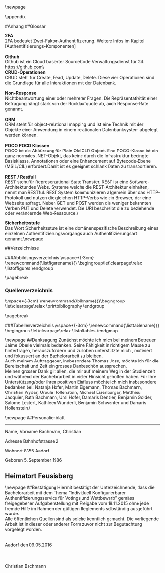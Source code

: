 \newpage

\appendix

#Anhang
##Glossar

__2FA__ \
2FA bedeutet Zwei-Faktor-Authentifizierung. Weitere Infos im Kapitel [Authentifizierungs-Komponenten] \
 \
__Github__\
Github ist ein Cloud basierter SourceCode Verwaltungsdienst für Git.\
https://github.com\
 \
__CRUD-Operationen__\
CRUD steht für Create, Read, Update, Delete. Diese vier Operationen sind die Grundlage für alle Interaktionen mit der Datenbank.\
 \
__Non-Response__\
Nichtbeantwortung einer oder mehrerer Fragen. Die Repräsentativität einer Befragung hängt stark von der Rücklaufquote ab, auch Response-Rate genannt.\
 \
__ORM__\
ORM steht für object-relational mapping und ist eine Technik mit der Objekte einer Anwendung in einem relationalen Datenbanksystem abgelegt werden können.\
 \
__POCO POCO Klassen__\
POCO ist die Abkürzung für Plain Old CLR Object. Eine POCO-Klasse ist ein ganz normales .NET-Objekt, das keine durch die Infrastruktur bedingte Basisklasse, Annotationen oder eine Enhancement auf Bytecode-Ebene (MSIL/CIL) erfordert.Damit ist es geeignet schlank Daten zu transportieren.\
 \
__REST / Restfull__\
REST steht für Representational  State Transfer. REST ist eine Software-Architektur des Webs. Systeme welche die REST-Architektur einhalten, nennt man RESTful. REST System kommunizieren allgemein über das HTTP-Protokoll und nutzen die gleichen HTTP-Verbs wie ein Browser, der eine Webseite abfragt. Neben GET und POST werden die weniger bekannten Verben PUT und Delete verwendet. Die URI beschreibt die zu beziehende oder verändernde Web-Ressource.\

__Sicherheitsstufe__\
Das Wort Sicherheitsstufe ist eine domänenspezifische Beschreibung eines einzelnen Authentifizierungsvorgangs auch Authentifizierungsart genannt.\newpage

##Verzeichnisse


###Abbildungsverzeichnis
\vspace*{-3cm}
\renewcommand{\listfigurename}{} \begingroup\let\clearpage\relax
\listoffigures
\endgroup

\pagebreak

### Quellenverzeichnis
\vspace*{-3cm}
\renewcommand{\bibname}{}\begingroup \let\clearpage\relax
\printbibliography
\endgroup

\pagebreak

###Tabellenverzeichnis
\vspace*{-3cm}
\renewcommand{\listtablename}{} \begingroup \let\clearpage\relax
\listoftables
\endgroup

\newpage
##Danksagung
Zunächst möchte ich mich bei meinem Betreuer Jaime Oberle vielmals bedanken. Seine Fähigkeit in richtigem Masse zu hinterfragen, herauszufordern und zu loben unterstützte mich , motiviert und fokussiert an der Bachelorarbeit zu bleiben.\
Auch meinem Auftraggeber, insbesondere Thomas Joss, möchte ich für die Bereitschaft und Zeit ein grosses Dankeschön aussprechen.\
Meinen grosser Dank gilt allen, die mir auf meinem Weg in der Studienzeit und während der Bachelorarbeit in vieler Hinsicht geholfen haben. Für Ihre Unterstützung/oder ihren positiven Einfluss möchte ich mich insbesondere bedanken bei: Natanja Hofer, Martin Eigemann, Thomas Bachmann, Christian Wyder, Ursula Hollenstein, Michael Eisenburger, Matthieu Jacquier, Ruth Bachmann, Ursi Hofer, Damaris Denzler, Benjamin Golder, Salome Leutert, Kathleen Wunderli, Benjamin Schwenter und Damaris Hollenstein.\



\newpage
##Personalienblatt

----------------------- ----------------------------------------------------------
Name, Vorname			Bachmann, Christian

Adresse 				Bahnhofstrasse 2

Wohnort 				8355 Aadorf

Geboren 				5. September 1986

Heimatort 				Feusisberg
----------------------------------------------------------------------------------


\newpage
##Bestätigung
Hiermit bestätigt der Unterzeichnende, dass die Bachelorarbeit mit dem Thema “Individuell Konfigurierbarer Authentifizierungsservice für Votings und Wettbewerb” gemäss freigegebener Aufgabenstellung mit Freigabe vom 18.11.2015 ohne jede fremde Hilfe im Rahmen der gültigen Reglements selbständig ausgeführt wurde.\
Alle öffentlichen Quellen sind als solche kenntlich gemacht. Die vorliegende Arbeit ist in dieser oder anderer Form zuvor nicht zur Begutachtung vorgelegt worden.\
\
\
Aadorf den 09.05.2016\
\
\
\
Christian Bachmann

